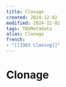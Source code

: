 ```yaml
---
title: Clonage
created: 2024-12-02
modified: 2024-12-02
tags: TBSMetadata
alias: Clonage
french:
- "[[3363 Cloning]]"
---
```

# Clonage
